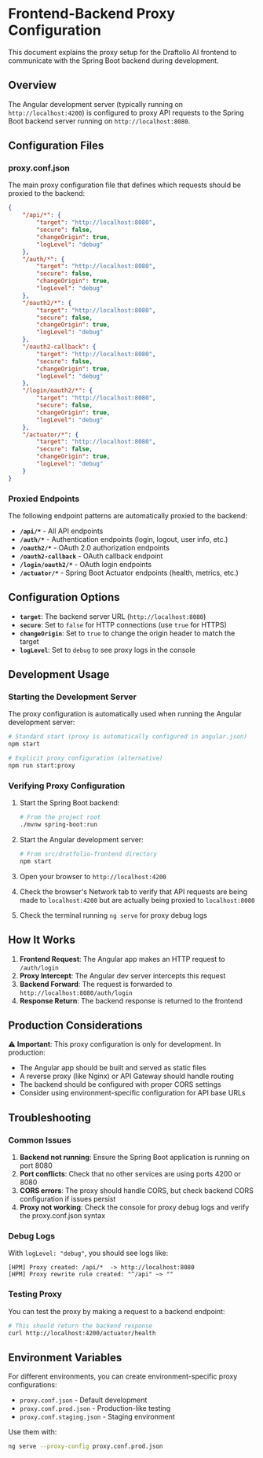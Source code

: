 # Frontend-Backend Proxy Configuration

This document explains the proxy setup for the Draftolio AI frontend to communicate with the Spring Boot backend during development.

## Overview

The Angular development server (typically running on `http://localhost:4200`) is configured to proxy API requests to the Spring Boot backend server running on
`http://localhost:8080`.

## Configuration Files

### proxy.conf.json

The main proxy configuration file that defines which requests should be proxied to the backend:

```json
{
    "/api/*": {
        "target": "http://localhost:8080",
        "secure": false,
        "changeOrigin": true,
        "logLevel": "debug"
    },
    "/auth/*": {
        "target": "http://localhost:8080",
        "secure": false,
        "changeOrigin": true,
        "logLevel": "debug"
    },
    "/oauth2/*": {
        "target": "http://localhost:8080",
        "secure": false,
        "changeOrigin": true,
        "logLevel": "debug"
    },
    "/oauth2-callback": {
        "target": "http://localhost:8080",
        "secure": false,
        "changeOrigin": true,
        "logLevel": "debug"
    },
    "/login/oauth2/*": {
        "target": "http://localhost:8080",
        "secure": false,
        "changeOrigin": true,
        "logLevel": "debug"
    },
    "/actuator/*": {
        "target": "http://localhost:8080",
        "secure": false,
        "changeOrigin": true,
        "logLevel": "debug"
    }
}
```

### Proxied Endpoints

The following endpoint patterns are automatically proxied to the backend:

- **`/api/*`** - All API endpoints
- **`/auth/*`** - Authentication endpoints (login, logout, user info, etc.)
- **`/oauth2/*`** - OAuth 2.0 authorization endpoints
- **`/oauth2-callback`** - OAuth callback endpoint
- **`/login/oauth2/*`** - OAuth login endpoints
- **`/actuator/*`** - Spring Boot Actuator endpoints (health, metrics, etc.)

## Configuration Options

- **`target`**: The backend server URL (`http://localhost:8080`)
- **`secure`**: Set to `false` for HTTP connections (use `true` for HTTPS)
- **`changeOrigin`**: Set to `true` to change the origin header to match the target
- **`logLevel`**: Set to `debug` to see proxy logs in the console

## Development Usage

### Starting the Development Server

The proxy configuration is automatically used when running the Angular development server:

```bash
# Standard start (proxy is automatically configured in angular.json)
npm start

# Explicit proxy configuration (alternative)
npm run start:proxy
```

### Verifying Proxy Configuration

1. Start the Spring Boot backend:
   ```bash
   # From the project root
   ./mvnw spring-boot:run
   ```

2. Start the Angular development server:
   ```bash
   # From src/dratfolio-frontend directory
   npm start
   ```

3. Open your browser to `http://localhost:4200`

4. Check the browser's Network tab to verify that API requests are being made to `localhost:4200` but are actually being proxied to `localhost:8080`

5. Check the terminal running `ng serve` for proxy debug logs

## How It Works

1. **Frontend Request**: The Angular app makes an HTTP request to `/auth/login`
2. **Proxy Intercept**: The Angular dev server intercepts this request
3. **Backend Forward**: The request is forwarded to `http://localhost:8080/auth/login`
4. **Response Return**: The backend response is returned to the frontend

## Production Considerations

⚠️ **Important**: This proxy configuration is only for development. In production:

- The Angular app should be built and served as static files
- A reverse proxy (like Nginx) or API Gateway should handle routing
- The backend should be configured with proper CORS settings
- Consider using environment-specific configuration for API base URLs

## Troubleshooting

### Common Issues

1. **Backend not running**: Ensure the Spring Boot application is running on port 8080
2. **Port conflicts**: Check that no other services are using ports 4200 or 8080
3. **CORS errors**: The proxy should handle CORS, but check backend CORS configuration if issues persist
4. **Proxy not working**: Check the console for proxy debug logs and verify the proxy.conf.json syntax

### Debug Logs

With `logLevel: "debug"`, you should see logs like:

```
[HPM] Proxy created: /api/*  -> http://localhost:8080
[HPM] Proxy rewrite rule created: "^/api" ~> ""
```

### Testing Proxy

You can test the proxy by making a request to a backend endpoint:

```bash
# This should return the backend response
curl http://localhost:4200/actuator/health
```

## Environment Variables

For different environments, you can create environment-specific proxy configurations:

- `proxy.conf.json` - Default development
- `proxy.conf.prod.json` - Production-like testing
- `proxy.conf.staging.json` - Staging environment

Use them with:

```bash
ng serve --proxy-config proxy.conf.prod.json
```
